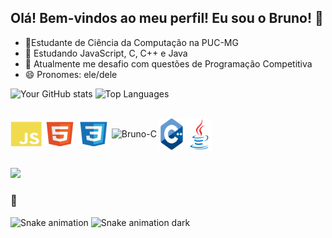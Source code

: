 ## Olá! Bem-vindos ao meu perfil! Eu sou o Bruno! 👋



- 🔭Estudante de Ciência da Computação na PUC-MG
- 🌱 Estudando JavaScript, C, C++ e Java
- 🤔 Atualmente me desafio com questões de Programação Competitiva
- 😄 Pronomes: ele/dele

<div>

![Your GitHub stats](https://github-readme-stats.vercel.app/api?username=BrunoBicalho13&show_icons=true&theme=radical)
![Top Languages](https://github-readme-stats.vercel.app/api/top-langs/?username=BrunoBicalho13&layout=compact&theme=radical)

 </div>

<div style="display: inline_block"><br>
  <img align="center" alt="Bruno-Js" height="40" width="50" src="https://raw.githubusercontent.com/devicons/devicon/master/icons/javascript/javascript-plain.svg">
  <img align="center" alt="Bruno-HTML" height="40" width="50" src="https://raw.githubusercontent.com/devicons/devicon/master/icons/html5/html5-original.svg">
  <img align="center" alt="Bruno-CSS" height="40" width="50" src="https://raw.githubusercontent.com/devicons/devicon/master/icons/css3/css3-original.svg">
  <img align="center" alt="Bruno-C" height="50" width="40" src="https://cdn.worldvectorlogo.com/logos/c-1.svg"/>
  <img align="center" alt="Bruno-C++" height="50" width="40" src="https://raw.githubusercontent.com/devicons/devicon/master/icons/cplusplus/cplusplus-original.svg"/>
  <img align="center" alt="Bruno-Java" height="50" width="40" src="https://raw.githubusercontent.com/devicons/devicon/master/icons/java/java-original.svg"/>
</div>

##

<div>
   <a href="https:www.linkedin.com/in/bruno-mesquita-bicalho-359074166" target="_blank"><img src="https://img.shields.io/badge/-LinkedIn-%230077B5?style=for-the-badge&logo=linkedin&logoColor=white" target="_blank"></a> 
  
</div>

  
### 🐍

![Snake animation](https://github.com/BrunoBicalho13/BrunoBicalho13/blob/output/snake.svg#gh-light-mode-only)
![Snake animation dark](https://github.com/BrunoBicalho13/BrunoBicalho13/blob/output/snake-dark.svg#gh-dark-mode-only)
